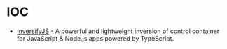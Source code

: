 # IOC

- [InversifyJS](https://github.com/inversify/InversifyJS) - A powerful and lightweight inversion of control container for JavaScript & Node.js apps powered by TypeScript.
